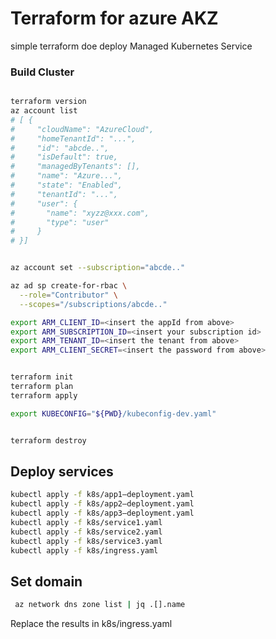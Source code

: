 # Terraform for azure AKZ

simple terraform doe deploy Managed Kubernetes Service

### Build Cluster

```sh

terraform version
az account list
# [ {
#     "cloudName": "AzureCloud",
#     "homeTenantId": "...",
#     "id": "abcde..",
#     "isDefault": true,
#     "managedByTenants": [],
#     "name": "Azure...",
#     "state": "Enabled",
#     "tenantId": "...",
#     "user": {
#       "name": "xyzz@xxx.com",
#       "type": "user"
#     }
# }]


az account set --subscription="abcde.."

az ad sp create-for-rbac \
  --role="Contributor" \
  --scopes="/subscriptions/abcde.."

export ARM_CLIENT_ID=<insert the appId from above>
export ARM_SUBSCRIPTION_ID=<insert your subscription id>
export ARM_TENANT_ID=<insert the tenant from above>
export ARM_CLIENT_SECRET=<insert the password from above>


terraform init
terraform plan
terraform apply

export KUBECONFIG="${PWD}/kubeconfig-dev.yaml"


terraform destroy

```


## Deploy services

```sh
kubectl apply -f k8s/app1–deployment.yaml
kubectl apply -f k8s/app2–deployment.yaml
kubectl apply -f k8s/app3–deployment.yaml
kubectl apply -f k8s/service1.yaml
kubectl apply -f k8s/service2.yaml
kubectl apply -f k8s/service3.yaml
kubectl apply -f k8s/ingress.yaml
```

## Set domain

```sh
 az network dns zone list | jq .[].name
```

Replace the results in k8s/ingress.yaml